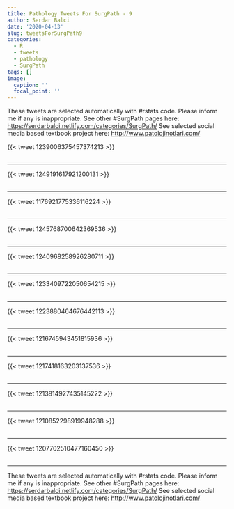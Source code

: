 ```yaml
---
title: Pathology Tweets For SurgPath - 9
author: Serdar Balci
date: '2020-04-13'
slug: tweetsForSurgPath9
categories:
  - R
  - tweets
  - pathology
  - SurgPath
tags: []
image:
  caption: ''
  focal_point: ''
---
```



These tweets are selected automatically with #rstats code. Please inform me if any is inappropriate.
See other #SurgPath pages here: https://serdarbalci.netlify.com/categories/SurgPath/ 
See selected social media based textbook project here: http://www.patolojinotlari.com/

{{< tweet 1239006375457374213 >}}
<br>
<br>
<hr>
{{< tweet 1249191617921200131 >}}
<br>
<br>
<hr>
{{< tweet 1176921775336116224 >}}
<br>
<br>
<hr>
{{< tweet 1245768700642369536 >}}
<br>
<br>
<hr>
{{< tweet 1240968258926280711 >}}
<br>
<br>
<hr>
{{< tweet 1233409722050654215 >}}
<br>
<br>
<hr>
{{< tweet 1223880464676442113 >}}
<br>
<br>
<hr>
{{< tweet 1216745943451815936 >}}
<br>
<br>
<hr>
{{< tweet 1217418163203137536 >}}
<br>
<br>
<hr>
{{< tweet 1213814927435145222 >}}
<br>
<br>
<hr>
{{< tweet 1210852298919948288 >}}
<br>
<br>
<hr>
{{< tweet 1207702510477160450 >}}
<br>
<br>
<hr>


These tweets are selected automatically with #rstats code. Please inform me if any is inappropriate.
See other #SurgPath pages here: https://serdarbalci.netlify.com/categories/SurgPath/ 
See selected social media based textbook project here: http://www.patolojinotlari.com/
